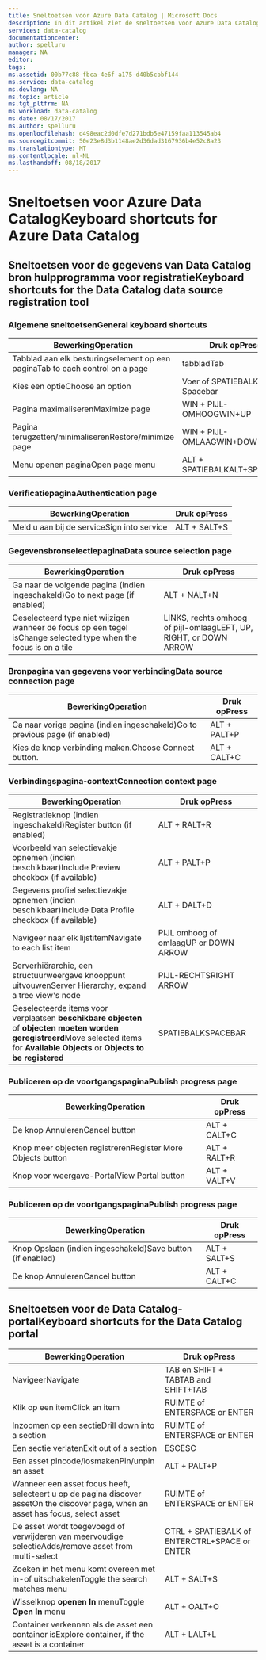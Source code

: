 ```yaml
---
title: Sneltoetsen voor Azure Data Catalog | Microsoft Docs
description: In dit artikel ziet de sneltoetsen voor Azure Data Catalog.
services: data-catalog
documentationcenter: 
author: spelluru
manager: NA
editor: 
tags: 
ms.assetid: 00b77c88-fbca-4e6f-a175-d40b5cbbf144
ms.service: data-catalog
ms.devlang: NA
ms.topic: article
ms.tgt_pltfrm: NA
ms.workload: data-catalog
ms.date: 08/17/2017
ms.author: spelluru
ms.openlocfilehash: d498eac2d0dfe7d271bdb5e47159faa113545ab4
ms.sourcegitcommit: 50e23e8d3b1148ae2d36dad3167936b4e52c8a23
ms.translationtype: MT
ms.contentlocale: nl-NL
ms.lasthandoff: 08/18/2017
---
```

# <a name="keyboard-shortcuts-for-azure-data-catalog"></a><span data-ttu-id="aee50-103">Sneltoetsen voor Azure Data Catalog</span><span class="sxs-lookup"><span data-stu-id="aee50-103">Keyboard shortcuts for Azure Data Catalog</span></span>
## <a name="keyboard-shortcuts-for-the-data-catalog-data-source-registration-tool"></a><span data-ttu-id="aee50-104">Sneltoetsen voor de gegevens van Data Catalog bron hulpprogramma voor registratie</span><span class="sxs-lookup"><span data-stu-id="aee50-104">Keyboard shortcuts for the Data Catalog data source registration tool</span></span>
### <a name="general-keyboard-shortcuts"></a><span data-ttu-id="aee50-105">Algemene sneltoetsen</span><span class="sxs-lookup"><span data-stu-id="aee50-105">General keyboard shortcuts</span></span>
| <span data-ttu-id="aee50-106">Bewerking</span><span class="sxs-lookup"><span data-stu-id="aee50-106">Operation</span></span> | <span data-ttu-id="aee50-107">Druk op</span><span class="sxs-lookup"><span data-stu-id="aee50-107">Press</span></span> |
| --- | --- |
| <span data-ttu-id="aee50-108">Tabblad aan elk besturingselement op een pagina</span><span class="sxs-lookup"><span data-stu-id="aee50-108">Tab to each control on a page</span></span> |<span data-ttu-id="aee50-109">tabblad</span><span class="sxs-lookup"><span data-stu-id="aee50-109">Tab</span></span> |
| <span data-ttu-id="aee50-110">Kies een optie</span><span class="sxs-lookup"><span data-stu-id="aee50-110">Choose an option</span></span> |<span data-ttu-id="aee50-111">Voer of SPATIEBALK</span><span class="sxs-lookup"><span data-stu-id="aee50-111">Enter or Spacebar</span></span> |
| <span data-ttu-id="aee50-112">Pagina maximaliseren</span><span class="sxs-lookup"><span data-stu-id="aee50-112">Maximize page</span></span> |<span data-ttu-id="aee50-113">WIN + PIJL-OMHOOG</span><span class="sxs-lookup"><span data-stu-id="aee50-113">WIN+UP</span></span> |
| <span data-ttu-id="aee50-114">Pagina terugzetten/minimaliseren</span><span class="sxs-lookup"><span data-stu-id="aee50-114">Restore/minimize page</span></span> |<span data-ttu-id="aee50-115">WIN + PIJL-OMLAAG</span><span class="sxs-lookup"><span data-stu-id="aee50-115">WIN+DOWN</span></span> |
| <span data-ttu-id="aee50-116">Menu openen pagina</span><span class="sxs-lookup"><span data-stu-id="aee50-116">Open page menu</span></span> |<span data-ttu-id="aee50-117">ALT + SPATIEBALK</span><span class="sxs-lookup"><span data-stu-id="aee50-117">ALT+SPACEBAR</span></span> |

### <a name="authentication-page"></a><span data-ttu-id="aee50-118">Verificatiepagina</span><span class="sxs-lookup"><span data-stu-id="aee50-118">Authentication page</span></span>
| <span data-ttu-id="aee50-119">Bewerking</span><span class="sxs-lookup"><span data-stu-id="aee50-119">Operation</span></span> | <span data-ttu-id="aee50-120">Druk op</span><span class="sxs-lookup"><span data-stu-id="aee50-120">Press</span></span> |
| --- | --- |
| <span data-ttu-id="aee50-121">Meld u aan bij de service</span><span class="sxs-lookup"><span data-stu-id="aee50-121">Sign into service</span></span> |<span data-ttu-id="aee50-122">ALT + S</span><span class="sxs-lookup"><span data-stu-id="aee50-122">ALT+S</span></span> |

### <a name="data-source-selection-page"></a><span data-ttu-id="aee50-123">Gegevensbronselectiepagina</span><span class="sxs-lookup"><span data-stu-id="aee50-123">Data source selection page</span></span>
| <span data-ttu-id="aee50-124">Bewerking</span><span class="sxs-lookup"><span data-stu-id="aee50-124">Operation</span></span> | <span data-ttu-id="aee50-125">Druk op</span><span class="sxs-lookup"><span data-stu-id="aee50-125">Press</span></span> |
| --- | --- |
| <span data-ttu-id="aee50-126">Ga naar de volgende pagina (indien ingeschakeld)</span><span class="sxs-lookup"><span data-stu-id="aee50-126">Go to next page (if enabled)</span></span> |<span data-ttu-id="aee50-127">ALT + N</span><span class="sxs-lookup"><span data-stu-id="aee50-127">ALT+N</span></span> |
| <span data-ttu-id="aee50-128">Geselecteerd type niet wijzigen wanneer de focus op een tegel is</span><span class="sxs-lookup"><span data-stu-id="aee50-128">Change selected type when the focus is on a tile</span></span> |<span data-ttu-id="aee50-129">LINKS, rechts omhoog of pijl-omlaag</span><span class="sxs-lookup"><span data-stu-id="aee50-129">LEFT, UP, RIGHT, or DOWN ARROW</span></span> |

### <a name="data-source-connection-page"></a><span data-ttu-id="aee50-130">Bronpagina van gegevens voor verbinding</span><span class="sxs-lookup"><span data-stu-id="aee50-130">Data source connection page</span></span>
| <span data-ttu-id="aee50-131">Bewerking</span><span class="sxs-lookup"><span data-stu-id="aee50-131">Operation</span></span> | <span data-ttu-id="aee50-132">Druk op</span><span class="sxs-lookup"><span data-stu-id="aee50-132">Press</span></span> |
| --- | --- |
| <span data-ttu-id="aee50-133">Ga naar vorige pagina (indien ingeschakeld)</span><span class="sxs-lookup"><span data-stu-id="aee50-133">Go to previous page (if enabled)</span></span> |<span data-ttu-id="aee50-134">ALT + P</span><span class="sxs-lookup"><span data-stu-id="aee50-134">ALT+P</span></span> |
| <span data-ttu-id="aee50-135">Kies de knop verbinding maken.</span><span class="sxs-lookup"><span data-stu-id="aee50-135">Choose Connect button.</span></span> |<span data-ttu-id="aee50-136">ALT + C</span><span class="sxs-lookup"><span data-stu-id="aee50-136">ALT+C</span></span> |

### <a name="connection-context-page"></a><span data-ttu-id="aee50-137">Verbindingspagina-context</span><span class="sxs-lookup"><span data-stu-id="aee50-137">Connection context page</span></span>
| <span data-ttu-id="aee50-138">Bewerking</span><span class="sxs-lookup"><span data-stu-id="aee50-138">Operation</span></span> | <span data-ttu-id="aee50-139">Druk op</span><span class="sxs-lookup"><span data-stu-id="aee50-139">Press</span></span> |
| --- | --- |
| <span data-ttu-id="aee50-140">Registratieknop (indien ingeschakeld)</span><span class="sxs-lookup"><span data-stu-id="aee50-140">Register button (if enabled)</span></span> |<span data-ttu-id="aee50-141">ALT + R</span><span class="sxs-lookup"><span data-stu-id="aee50-141">ALT+R</span></span> |
| <span data-ttu-id="aee50-142">Voorbeeld van selectievakje opnemen (indien beschikbaar)</span><span class="sxs-lookup"><span data-stu-id="aee50-142">Include Preview checkbox (if available)</span></span> |<span data-ttu-id="aee50-143">ALT + P</span><span class="sxs-lookup"><span data-stu-id="aee50-143">ALT+P</span></span> |
| <span data-ttu-id="aee50-144">Gegevens profiel selectievakje opnemen (indien beschikbaar)</span><span class="sxs-lookup"><span data-stu-id="aee50-144">Include Data Profile checkbox (if available)</span></span> |<span data-ttu-id="aee50-145">ALT + D</span><span class="sxs-lookup"><span data-stu-id="aee50-145">ALT+D</span></span> |
| <span data-ttu-id="aee50-146">Navigeer naar elk lijstitem</span><span class="sxs-lookup"><span data-stu-id="aee50-146">Navigate to each list item</span></span> |<span data-ttu-id="aee50-147">PIJL omhoog of omlaag</span><span class="sxs-lookup"><span data-stu-id="aee50-147">UP or DOWN ARROW</span></span> |
| <span data-ttu-id="aee50-148">Serverhiërarchie, een structuurweergave knooppunt uitvouwen</span><span class="sxs-lookup"><span data-stu-id="aee50-148">Server Hierarchy, expand a tree view's node</span></span> |<span data-ttu-id="aee50-149">PIJL-RECHTS</span><span class="sxs-lookup"><span data-stu-id="aee50-149">RIGHT ARROW</span></span> |
| <span data-ttu-id="aee50-150">Geselecteerde items voor verplaatsen **beschikbare objecten** of **objecten moeten worden geregistreerd**</span><span class="sxs-lookup"><span data-stu-id="aee50-150">Move selected items for **Available Objects** or **Objects to be registered**</span></span> |<span data-ttu-id="aee50-151">SPATIEBALK</span><span class="sxs-lookup"><span data-stu-id="aee50-151">SPACEBAR</span></span> |

### <a name="publish-progress-page"></a><span data-ttu-id="aee50-152">Publiceren op de voortgangspagina</span><span class="sxs-lookup"><span data-stu-id="aee50-152">Publish progress page</span></span>
| <span data-ttu-id="aee50-153">Bewerking</span><span class="sxs-lookup"><span data-stu-id="aee50-153">Operation</span></span> | <span data-ttu-id="aee50-154">Druk op</span><span class="sxs-lookup"><span data-stu-id="aee50-154">Press</span></span> |
| --- | --- |
| <span data-ttu-id="aee50-155">De knop Annuleren</span><span class="sxs-lookup"><span data-stu-id="aee50-155">Cancel button</span></span> |<span data-ttu-id="aee50-156">ALT + C</span><span class="sxs-lookup"><span data-stu-id="aee50-156">ALT+C</span></span> |
| <span data-ttu-id="aee50-157">Knop meer objecten registreren</span><span class="sxs-lookup"><span data-stu-id="aee50-157">Register More Objects button</span></span> |<span data-ttu-id="aee50-158">ALT + R</span><span class="sxs-lookup"><span data-stu-id="aee50-158">ALT+R</span></span> |
| <span data-ttu-id="aee50-159">Knop voor weergave-Portal</span><span class="sxs-lookup"><span data-stu-id="aee50-159">View Portal button</span></span> |<span data-ttu-id="aee50-160">ALT + V</span><span class="sxs-lookup"><span data-stu-id="aee50-160">ALT+V</span></span> |

### <a name="publish-progress-page"></a><span data-ttu-id="aee50-161">Publiceren op de voortgangspagina</span><span class="sxs-lookup"><span data-stu-id="aee50-161">Publish progress page</span></span>
| <span data-ttu-id="aee50-162">Bewerking</span><span class="sxs-lookup"><span data-stu-id="aee50-162">Operation</span></span> | <span data-ttu-id="aee50-163">Druk op</span><span class="sxs-lookup"><span data-stu-id="aee50-163">Press</span></span> |
| --- | --- |
| <span data-ttu-id="aee50-164">Knop Opslaan (indien ingeschakeld)</span><span class="sxs-lookup"><span data-stu-id="aee50-164">Save button (if enabled)</span></span> |<span data-ttu-id="aee50-165">ALT + S</span><span class="sxs-lookup"><span data-stu-id="aee50-165">ALT+S</span></span> |
| <span data-ttu-id="aee50-166">De knop Annuleren</span><span class="sxs-lookup"><span data-stu-id="aee50-166">Cancel button</span></span> |<span data-ttu-id="aee50-167">ALT + C</span><span class="sxs-lookup"><span data-stu-id="aee50-167">ALT+C</span></span> |

## <a name="keyboard-shortcuts-for-the-data-catalog-portal"></a><span data-ttu-id="aee50-168">Sneltoetsen voor de Data Catalog-portal</span><span class="sxs-lookup"><span data-stu-id="aee50-168">Keyboard shortcuts for the Data Catalog portal</span></span>
| <span data-ttu-id="aee50-169">Bewerking</span><span class="sxs-lookup"><span data-stu-id="aee50-169">Operation</span></span> | <span data-ttu-id="aee50-170">Druk op</span><span class="sxs-lookup"><span data-stu-id="aee50-170">Press</span></span> |
| --- | --- |
| <span data-ttu-id="aee50-171">Navigeer</span><span class="sxs-lookup"><span data-stu-id="aee50-171">Navigate</span></span> |<span data-ttu-id="aee50-172">TAB en SHIFT + TAB</span><span class="sxs-lookup"><span data-stu-id="aee50-172">TAB and SHIFT+TAB</span></span> |
| <span data-ttu-id="aee50-173">Klik op een item</span><span class="sxs-lookup"><span data-stu-id="aee50-173">Click an item</span></span> |<span data-ttu-id="aee50-174">RUIMTE of ENTER</span><span class="sxs-lookup"><span data-stu-id="aee50-174">SPACE or ENTER</span></span> |
| <span data-ttu-id="aee50-175">Inzoomen op een sectie</span><span class="sxs-lookup"><span data-stu-id="aee50-175">Drill down into a section</span></span> |<span data-ttu-id="aee50-176">RUIMTE of ENTER</span><span class="sxs-lookup"><span data-stu-id="aee50-176">SPACE or ENTER</span></span> |
| <span data-ttu-id="aee50-177">Een sectie verlaten</span><span class="sxs-lookup"><span data-stu-id="aee50-177">Exit out of a section</span></span> |<span data-ttu-id="aee50-178">ESC</span><span class="sxs-lookup"><span data-stu-id="aee50-178">ESC</span></span> |
| <span data-ttu-id="aee50-179">Een asset pincode/losmaken</span><span class="sxs-lookup"><span data-stu-id="aee50-179">Pin/unpin an asset</span></span> |<span data-ttu-id="aee50-180">ALT + P</span><span class="sxs-lookup"><span data-stu-id="aee50-180">ALT+P</span></span> |
| <span data-ttu-id="aee50-181">Wanneer een asset focus heeft, selecteert u op de pagina discover asset</span><span class="sxs-lookup"><span data-stu-id="aee50-181">On the discover page, when an asset has focus, select asset</span></span> |<span data-ttu-id="aee50-182">RUIMTE of ENTER</span><span class="sxs-lookup"><span data-stu-id="aee50-182">SPACE or ENTER</span></span> |
| <span data-ttu-id="aee50-183">De asset wordt toegevoegd of verwijderen van meervoudige selectie</span><span class="sxs-lookup"><span data-stu-id="aee50-183">Adds/remove asset from multi-select</span></span> |<span data-ttu-id="aee50-184">CTRL + SPATIEBALK of ENTER</span><span class="sxs-lookup"><span data-stu-id="aee50-184">CTRL+SPACE or ENTER</span></span> |
| <span data-ttu-id="aee50-185">Zoeken in het menu komt overeen met in-of uitschakelen</span><span class="sxs-lookup"><span data-stu-id="aee50-185">Toggle the search matches menu</span></span> |<span data-ttu-id="aee50-186">ALT + S</span><span class="sxs-lookup"><span data-stu-id="aee50-186">ALT+S</span></span> |
| <span data-ttu-id="aee50-187">Wisselknop **openen In** menu</span><span class="sxs-lookup"><span data-stu-id="aee50-187">Toggle **Open In** menu</span></span> |<span data-ttu-id="aee50-188">ALT + O</span><span class="sxs-lookup"><span data-stu-id="aee50-188">ALT+O</span></span> |
| <span data-ttu-id="aee50-189">Container verkennen als de asset een container is</span><span class="sxs-lookup"><span data-stu-id="aee50-189">Explore container, if the asset is a container</span></span> |<span data-ttu-id="aee50-190">ALT + L</span><span class="sxs-lookup"><span data-stu-id="aee50-190">ALT+L</span></span> |

